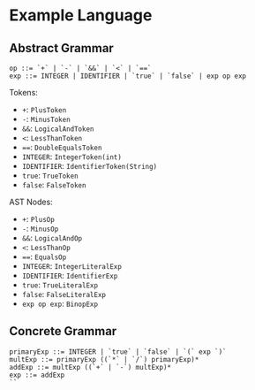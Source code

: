 # Example Language #

## Abstract Grammar ##

```
op ::= `+` | `-` | `&&` | `<` | `==`
exp ::= INTEGER | IDENTIFIER | `true` | `false` | exp op exp
```

Tokens:
- `+`: `PlusToken`
- `-`: `MinusToken`
- `&&`: `LogicalAndToken`
- `<`: `LessThanToken`
- `==`: `DoubleEqualsToken`
- `INTEGER`: `IntegerToken(int)`
- `IDENTIFIER`: `IdentifierToken(String)`
- `true`: `TrueToken`
- `false`: `FalseToken`

AST Nodes:
- `+`: `PlusOp`
- `-`: `MinusOp`
- `&&`: `LogicalAndOp`
- `<`: `LessThanOp`
- `==`: `EqualsOp`
- `INTEGER`: `IntegerLiteralExp`
- `IDENTIFIER`: `IdentifierExp`
- `true`: `TrueLiteralExp`
- `false`: `FalseLiteralExp`
- `exp op exp`: `BinopExp`


## Concrete Grammar ##

```
primaryExp ::= INTEGER | `true` | `false` | `(` exp `)`
multExp ::= primaryExp ((`*` | `/`) primaryExp)*
addExp ::= multExp ((`+` | `-`) multExp)*
exp ::= addExp
``
